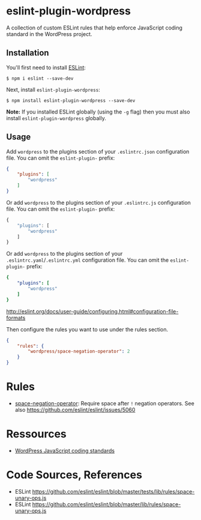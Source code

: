 # eslint-plugin-wordpress

A collection of custom ESLint rules that help enforce JavaScript coding standard in the WordPress project.

## Installation

You'll first need to install [ESLint](http://eslint.org):

```
$ npm i eslint --save-dev
```

Next, install `eslint-plugin-wordpress`:

```
$ npm install eslint-plugin-wordpress --save-dev
```

**Note:** If you installed ESLint globally (using the `-g` flag) then you must also install `eslint-plugin-wordpress` globally.

## Usage

Add `wordpress` to the plugins section of your `.eslintrc.json` configuration file. You can omit the `eslint-plugin-` prefix:

```json
{
    "plugins": [
        "wordpress"
    ]
}
```

Or add `wordpress` to the plugins section of your `.eslintrc.js` configuration file. You can omit the `eslint-plugin-` prefix:

```js
{
    "plugins": [
        "wordpress"
    ]
}
```

Or add `wordpress` to the plugins section of your `.eslintrc.yaml`/`.eslintrc.yml` configuration file. You can omit the `eslint-plugin-` prefix:

```yaml
{
    "plugins": [
        "wordpress"
    ]
}
```
http://eslint.org/docs/user-guide/configuring.html#configuration-file-formats


Then configure the rules you want to use under the rules section.

```json
{
    "rules": {
        "wordpress/space-negation-operator": 2
    }
}
```

# Rules

- [space-negation-operator](docs/rules/space-negation-operator.md): Require space after `!` negation operators. See also https://github.com/eslint/eslint/issues/5060

# Ressources

- [WordPress JavaScript coding standards](https://make.wordpress.org/core/handbook/best-practices/coding-standards/javascript/)

# Code Sources, References

- ESLint https://github.com/eslint/eslint/blob/master/tests/lib/rules/space-unary-ops.js
- ESLint https://github.com/eslint/eslint/blob/master/lib/rules/space-unary-ops.js
